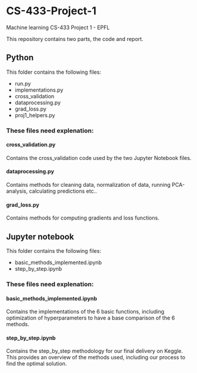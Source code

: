 # CS-433-Project-1
Machine learning CS-433 Project 1 - EPFL

This repository contains two parts, the code and report. 

## Python 

This folder contains the following files: 
- run.py
- implementations.py
- cross_validation
- dataprocessing.py
- grad_loss.py
- proj1_helpers.py


### These files need explenation: ###

#### cross_validation.py
Contains the cross_validation code used by the two Jupyter Notebook files. 

#### dataprocessing.py 
Contains methods for cleaning data, normalization of data, running PCA-analysis, calculating predictions etc.. 

#### grad_loss.py 
Contains methods for computing gradients and loss functions. 


## Jupyter notebook

This folder contains the following files: 
- basic_methods_implemented.ipynb
- step_by_step.ipynb

### These files need explenation: ###

#### basic_methods_implemented.ipynb 
Contains the implementations of the 6 basic functions, including optimization of hyperparameters to have a base comparison of the 6 methods. 

#### step_by_step.ipynb 
Contains the step_by_step methodology for our final delivery on Keggle. This provides an overview of the methods used, including our process to find the optimal solution. 
